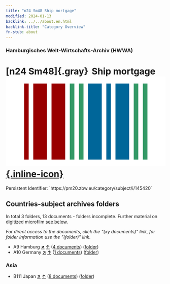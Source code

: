 ```yaml
---
title: "n24 Sm48 Ship mortgage"
modified: 2024-01-13
backlink: ../../about.en.html
backlink-title: "Category Overview"
fn-stub: about
---
```


### Hamburgisches Welt-Wirtschafts-Archiv (HWWA)

# [n24 Sm48]{.gray}&#8201; Ship mortgage &#160; [![Wikidata](/images/Wikidata-logo.svg "Wikidata"){.inline-icon}](http://www.wikidata.org/entity/Q104711066)

<div class="hint">Persistent Identifier: `https://pm20.zbw.eu/category/subject/i/145420`</div>







## Countries-subject archives folders







In total 3 folders, 13 documents - folders incomplete. Further material on digitized microfilm [see below](#filmsections).

_For direct access to the documents, click the "(xy documents)" link, for folder information use the "(folder)" link._


- A9 Hamburg [**&nearr;**](../../../geo/i/140905/about.en.html "Hamburg (all folders)") [**&uarr;**](../../../geo/about.en.html#A9 "Country category system") (<a href="https://pm20.zbw.eu/iiifview/folder/sh/140905,145420" title="about: Hamburg : Ship mortgage" target="_blank">4 documents</a>) ([folder](../../../../folder/sh/1409xx/140905/1454xx/145420/about.en.html))
- A10 Germany [**&nearr;**](../../../geo/i/126128/about.en.html "Germany (all folders)") [**&uarr;**](../../../geo/about.en.html#A10 "Country category system") (<a href="https://pm20.zbw.eu/iiifview/folder/sh/126128,145420" title="about: Germany : Ship mortgage" target="_blank">1 documents</a>) ([folder](../../../../folder/sh/1261xx/126128/1454xx/145420/about.en.html))

### Asia

- B111 Japan [**&nearr;**](../../../geo/i/141272/about.en.html "Japan (all folders)") [**&uarr;**](../../../geo/about.en.html#B111 "Country category system") (<a href="https://pm20.zbw.eu/iiifview/folder/sh/141272,145420" title="about: Japan : Ship mortgage" target="_blank">8 documents</a>) ([folder](../../../../folder/sh/1412xx/141272/1454xx/145420/about.en.html))



<a id="filmsections" />













